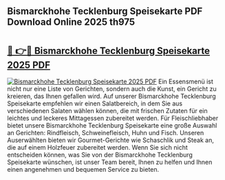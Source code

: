 ## Bismarckhohe Tecklenburg Speisekarte PDF Download Online 2025 th975

# <h2><a href="http://gcd9ya1.nevu.top/?p=Bismarckhohe+Tecklenburg+Speisekarte">🔗 👉🔴 Bismarckhohe Tecklenburg Speisekarte 2025 PDF</a></h2>

[![Bismarckhohe Tecklenburg Speisekarte 2025 PDF](https://i.imgur.com/dBaPXMq.png)](http://gcd9ya1.nevu.top/?p=Bismarckhohe+Tecklenburg+Speisekarte)
Ein Essensmenü ist nicht nur eine Liste von Gerichten, sondern auch die Kunst, ein Gericht zu kreieren, das Ihnen gefallen wird. Auf unserer Bismarckhohe Tecklenburg Speisekarte empfehlen wir einen Salatbereich, in dem Sie aus verschiedenen Salaten wählen können, die mit frischen Zutaten für ein leichtes und leckeres Mittagessen zubereitet werden. Für Fleischliebhaber bietet unsere Bismarckhohe Tecklenburg Speisekarte eine große Auswahl an Gerichten: Rindfleisch, Schweinefleisch, Huhn und Fisch. Unseren Auserwählten bieten wir Gourmet-Gerichte wie Schaschlik und Steak an, die auf einem Holzfeuer zubereitet werden. Wenn Sie sich nicht entscheiden können, was Sie von der Bismarckhohe Tecklenburg Speisekarte wünschen, ist unser Team bereit, Ihnen zu helfen und Ihnen einen angenehmen und bequemen Service zu bieten.

